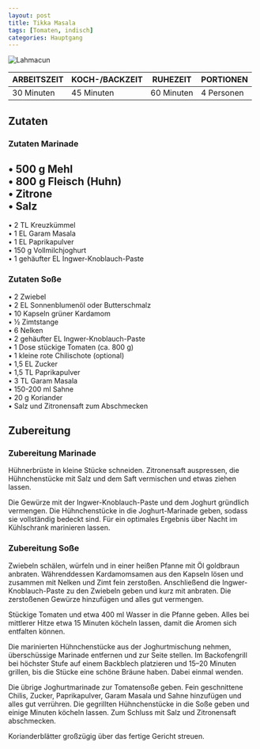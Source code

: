 ```yaml
---
layout: post
title: Tikka Masala
tags: [Tomaten, indisch]
categories: Hauptgang
---
```



![Lahmacun](/assets/images/Lahmacun.jpg)

| ARBEITSZEIT | KOCH-/BACKZEIT | RUHEZEIT | PORTIONEN |
|--------------|--------------|--------------|--------------|
| 30 Minuten | 45 Minuten | 60 Minuten | 4 Personen |  



## Zutaten
### Zutaten Marinade
• 500 g Mehl  
•	800 g Fleisch (Huhn)  
•	Zitrone  
•	Salz  
-------------
•	2 TL Kreuzkümmel  
•	1 EL Garam Masala  
•	1 EL Paprikapulver  
•	150 g Vollmilchjoghurt  
•	1 gehäufter EL Ingwer-Knoblauch-Paste  


### Zutaten Soße
•	2 Zwiebel  
•	2 EL Sonnenblumenöl oder Butterschmalz  
•	10 Kapseln grüner Kardamom  
•	½ Zimtstange  
•	6 Nelken  
•	2 gehäufter EL Ingwer-Knoblauch-Paste  
•	1 Dose stückige Tomaten (ca. 800 g)  
•	1 kleine rote Chilischote (optional)  
•	1,5 EL Zucker  
•	1,5 TL Paprikapulver  
•	3 TL Garam Masala  
•	150-200 ml Sahne  
•	20 g Koriander  
•	Salz und Zitronensaft zum Abschmecken  



## Zubereitung
### Zubereitung Marinade 
Hühnerbrüste in kleine Stücke schneiden. Zitronensaft auspressen, die Hühnchenstücke mit Salz und dem Saft vermischen und etwas ziehen lassen.

Die Gewürze mit der Ingwer-Knoblauch-Paste und dem Joghurt gründlich vermengen. Die Hühnchenstücke in die Joghurt-Marinade geben, sodass sie vollständig bedeckt sind. Für ein optimales Ergebnis über Nacht im Kühlschrank marinieren lassen.



### Zubereitung Soße  
Zwiebeln schälen, würfeln und in einer heißen Pfanne mit Öl goldbraun anbraten. 
Währenddessen Kardamomsamen aus den Kapseln lösen und zusammen mit Nelken und Zimt fein zerstoßen. 
Anschließend die Ingwer-Knoblauch-Paste zu den Zwiebeln geben und kurz mit anbraten. Die zerstoßenen Gewürze hinzufügen und alles gut vermengen.

Stückige Tomaten und etwa 400 ml Wasser in die Pfanne geben. Alles bei mittlerer Hitze etwa 15 Minuten köcheln lassen, damit die Aromen sich entfalten können.

Die marinierten Hühnchenstücke aus der Joghurtmischung nehmen, überschüssige Marinade entfernen und zur Seite stellen. Im Backofengrill bei höchster Stufe auf einem Backblech platzieren und 15–20 Minuten grillen, bis die Stücke eine schöne Bräune haben. Dabei einmal wenden.

Die übrige Joghurtmarinade zur Tomatensoße geben. Fein geschnittene Chilis, Zucker, Paprikapulver, Garam Masala und Sahne hinzufügen und alles gut verrühren. 
Die gegrillten Hühnchenstücke in die Soße geben und einige Minuten köcheln lassen. Zum Schluss mit Salz und Zitronensaft abschmecken.

Korianderblätter großzügig über das fertige Gericht streuen.  
  
